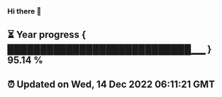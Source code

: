 ### Hi there 👋
⏳ Year progress { ████████████████████████████▁▁ } 95.14 %
---
⏰ Updated on Wed, 14 Dec 2022 06:11:21 GMT
---
